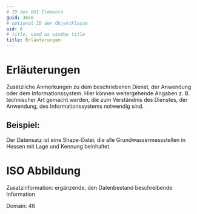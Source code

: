 ```yaml
---
# ID des GUI Elements
guid: 3650
# optional ID der Objektklasse
oid: 6
# title, used as window title
title: Erläuterungen
---
```


# Erläuterungen

Zusätzliche Anmerkungen zu dem beschriebenen Dienst, der Anwendung oder dem Informationssystem. Hier können weitergehende Angaben z. B. technischer Art gemacht werden, die zum Verständnis des Dienstes, der Anwendung, des Informationssystems notwendig sind.

## Beispiel:

Der Datensatz ist eine Shape-Datei, die alle Grundwassermessstellen in Hessen mit Lage und Kennung beinhaltet.

# ISO Abbildung

Zusatzinformation: ergänzende, den Datenbestand beschreibende Information

Domain: 46
